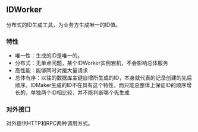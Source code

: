 ## IDWorker

分布式的ID生成工具，为业务方生成唯一的ID值。

### 特性

* 唯一性：生成的ID是唯一的。
* 分布式：无单点问题，某个IDWorker实例宕机，不会影响总体服务
* 高性能：能够同时对接大量请求
* 总体有序：以往的数据库主键自增所生成的ID，本身就代表的记录创建的先后顺序。IDMaker生成的ID不在具有这个特性，而只能总整体上保证ID的顺序增长的，单独两个ID相比较，并不能判断哪个先生成

### 对外接口

对外提供HTTP和RPC两种调用方式。

